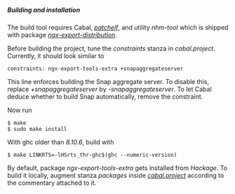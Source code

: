 ##### Building and installation

The build tool requires Cabal, [*patchelf*](https://github.com/NixOS/patchelf),
and utility *nhm-tool* which is shipped with package
[*ngx-export-distribution*](https://hackage.haskell.org/package/ngx-export-distribution).

Before building the project, tune the *constraints* stanza in *cabal.project*.
Currently, it should look similar to

```Cabal Config
constraints: ngx-export-tools-extra +snapaggregateserver
```

This line enforces building the Snap aggregate server. To disable this,
replace *+snapaggregateserver* by *-snapaggregateserver*. To let Cabal deduce
whether to build Snap automatically, remove the constraint.

Now run

```ShellSession
$ make
$ sudo make install
```

With ghc older than *8.10.6*, build with

```ShellSession
$ make LINKRTS=-lHSrts_thr-ghc$(ghc --numeric-version)
```

By default, package *ngx-export-tools-extra* gets installed from *Hackage*. To
build it locally, augment stanza *packages* inside
[*cabal.project*](cabal.project) according to the commentary attached to it.


